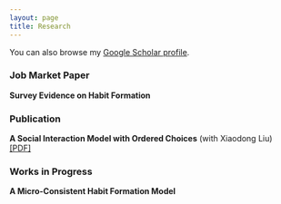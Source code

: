 ```yaml
---
layout: page
title: Research
---
```


You can also browse my <a href="https://scholar.google.com/citations?user=-_FDxtIAAAAJ&hl=en" target="_blank">Google Scholar profile</a>.
<br />

<h3>
    <a name='Job Market Paper'></a> Job Market Paper
</h3>
<div class="media">
    <div class="media-body">
       <p class="media-heading">
          <strong>Survey Evidence on Habit Formation</strong><br />
       </p>
    </div>
</div>

<h3>
    <a name='Publication'></a> Publication
</h3>
<div class="media">
    <div class="media-body">
       <p class="media-heading">
          <strong>A Social Interaction Model with Ordered Choices</strong> (with Xiaodong Liu)<br />
          <a href="https://spot.colorado.edu/~xiaodong/social_interactions_with_ordered_choices.pdf">[PDF]</a><br />
       </p>
    </div>
</div>

<h3>
    <a name='Works in Progress'></a> Works in Progress
</h3>
<div class="media">
    <div class="media-body">
       <p class="media-heading">
          <strong>A Micro-Consistent Habit Formation Model</strong><br />
       </p>
    </div>
</div>

